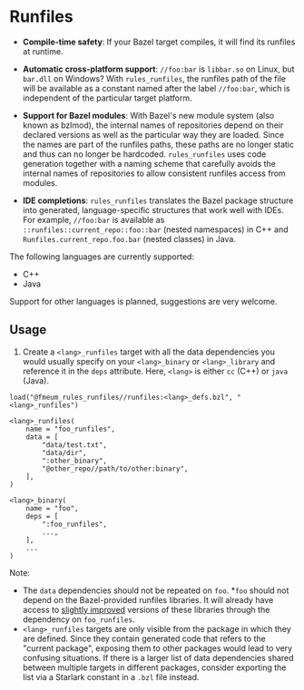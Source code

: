 # Runfiles

* **Compile-time safety**:
If your Bazel target compiles, it will find its runfiles at runtime.

* **Automatic cross-platform support**:
`//foo:bar` is `libbar.so` on Linux, but `bar.dll` on Windows?
With `rules_runfiles`, the runfiles path of the file will be available as a constant named after the label `//foo:bar`, which is independent of the particular target platform.

* **Support for Bazel modules**:
With Bazel's new module system (also known as bzlmod), the internal names of repositories depend on their declared versions as well as the particular way they are loaded. 
Since the names are part of the runfiles paths, these paths are no longer static and thus can no longer be hardcoded.
`rules_runfiles` uses code generation together with a naming scheme that carefully avoids the internal names of repositories to allow consistent runfiles access from modules.

* **IDE completions**: 
`rules_runfiles` translates the Bazel package structure into generated, language-specific structures that work well with IDEs.
For example, `//foo:bar` is available as `::runfiles::current_repo::foo::bar` (nested namespaces) in C++ and `Runfiles.current_repo.foo.bar` (nested classes) in Java.

The following languages are currently supported:
* C++
* Java

Support for other languages is planned, suggestions are very welcome.

## Usage

1. Create a `<lang>_runfiles` target with all the data dependencies you would 
usually specify on your `<lang>_binary` or `<lang>_library` and reference it in
the `deps` attribute. Here, `<lang>` is either `cc` (C++) or `java` (Java).

```starlark
load("@fmeum_rules_runfiles//runfiles:<lang>_defs.bzl", "<lang>_runfiles")

<lang>_runfiles(
    name = "foo_runfiles",
    data = [
        "data/test.txt",
        "data/dir",
        ":other_binary",
        "@other_repo//path/to/other:binary",
    ],     
)

<lang>_binary(
    name = "foo",
    deps = [
        ":foo_runfiles",
        ...,
    ],
    ...
)

```

Note:
* The `data` dependencies should not be repeated on `foo`.
*`foo` should not depend on the Bazel-provided runfiles libraries.
It will already have access to [slightly improved](https://github.com/bazelbuild/bazel/issues/14336) versions of these libraries through the dependency on `foo_runfiles`.
* `<lang>_runfiles` targets are only visible from the package in which they are defined.
Since they contain generated code that refers to the "current package", exposing them to other packages would lead to very confusing situations.
If there is a larger list of data dependencies shared between multiple targets in different packages, consider exporting the list via a Starlark constant in a `.bzl` file instead.

